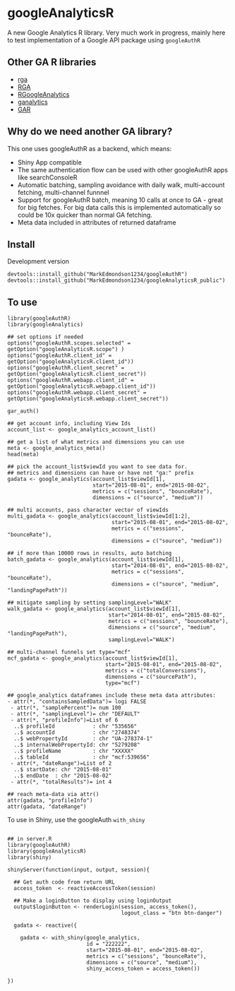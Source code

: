 # googleAnalyticsR
A new Google Analytics R library.  Very much work in progress, mainly here to test implementation of a Google API package using `googleAuthR`

## Other GA R libraries

* [rga](https://github.com/skardhamar/rga)
* [RGA](https://bitbucket.org/unikum/rga)
* [RGoogleAnalytics](https://github.com/Tatvic/RGoogleAnalytics)
* [ganalytics](https://github.com/jdeboer/ganalytics)
* [GAR](https://github.com/andrewgeisler/GAR)

## Why do we need another GA library?

This one uses googleAuthR as a backend, which means:  
* Shiny App compatible
* The same authentication flow can be used with other googleAuthR apps like searchConsoleR
* Automatic batching, sampling avoidance with daily walk, multi-account fetching, multi-channel funnnel
* Support for googleAuthR batch, meaning 10 calls at once to GA - great for big fetches.  For big data calls this is implemented automatically so could be 10x quicker than normal GA fetching.
* Meta data included in attributes of returned dataframe

## Install

Development version

```
devtools::install_github("MarkEdmondson1234/googleAuthR")
devtools::install_github("MarkEdmondson1234/googleAnalyticsR_public")
```
## To use

```
library(googleAuthR)
library(googleAnalytics)

## set options if needed
options("googleAuthR.scopes.selected" = getOption("googleAnalyticsR.scope") )
options("googleAuthR.client_id" = getOption("googleAnalyticsR.client_id"))
options("googleAuthR.client_secret" = getOption("googleAnalyticsR.client_secret"))
options("googleAuthR.webapp.client_id" = getOption("googleAnalyticsR.webapp.client_id"))
options("googleAuthR.webapp.client_secret" = getOption("googleAnalyticsR.webapp.client_secret"))

gar_auth()

## get account info, including View Ids
account_list <- google_analytics_account_list()

## get a list of what metrics and dimensions you can use
meta <- google_analytics_meta()
head(meta)

## pick the account_list$viewId you want to see data for.
## metrics and dimensions can have or have not "ga:" prefix
gadata <- google_analytics(account_list$viewId[1], 
                           start="2015-08-01", end="2015-08-02", 
                           metrics = c("sessions", "bounceRate"), 
                           dimensions = c("source", "medium"))

## multi accounts, pass character vector of viewIds
multi_gadata <- google_analytics(account_list$viewId[1:2], 
                                 start="2015-08-01", end="2015-08-02", 
                                 metrics = c("sessions", "bounceRate"), 
                                 dimensions = c("source", "medium"))

## if more than 10000 rows in results, auto batching
batch_gadata <- google_analytics(account_list$viewId[1], 
                                 start="2014-08-01", end="2015-08-02", 
                                 metrics = c("sessions", "bounceRate"), 
                                 dimensions = c("source", "medium", "landingPagePath"))

## mitigate sampling by setting samplingLevel="WALK"
walk_gadata <- google_analytics(account_list$viewId[1], 
                                start="2014-08-01", end="2015-08-02", 
                                metrics = c("sessions", "bounceRate"), 
                                dimensions = c("source", "medium", "landingPagePath"), 
                                samplingLevel="WALK")

## multi-channel funnels set type="mcf"
mcf_gadata <- google_analytics(account_list$viewId[1], 
                               start="2015-08-01", end="2015-08-02", 
                               metrics = c("totalConversions"), 
                               dimensions = c("sourcePath"), 
                               type="mcf")

## google_analytics dataframes include these meta data attributes:
- attr(*, "containsSampledData")= logi FALSE
 - attr(*, "samplePercent")= num 100
 - attr(*, "samplingLevel")= chr "DEFAULT"
 - attr(*, "profileInfo")=List of 6
  ..$ profileId            : chr "535656"
  ..$ accountId            : chr "2748374"
  ..$ webPropertyId        : chr "UA-278374-1"
  ..$ internalWebPropertyId: chr "5279208"
  ..$ profileName          : chr "XXXXX"
  ..$ tableId              : chr "mcf:539656"
 - attr(*, "dateRange")=List of 2
  ..$ startDate: chr "2015-08-01"
  ..$ endDate  : chr "2015-08-02"
 - attr(*, "totalResults")= int 4

## reach meta-data via attr()
attr(gadata, "profileInfo")
attr(gadata, "dateRange")

```

To use in Shiny, use the googleAuth `with_shiny`

```

## in server.R
library(googleAuthR)
library(googleAnalyticsR)
library(shiny)

shinyServer(function(input, output, session){
  
  ## Get auth code from return URL
  access_token  <- reactiveAccessToken(session)
  
  ## Make a loginButton to display using loginOutput
  output$loginButton <- renderLogin(session, access_token(),
                                    logout_class = "btn btn-danger")

  gadata <- reactive({

    gadata <- with_shiny(google_analytics,
                         id = "222222",
                         start="2015-08-01", end="2015-08-02", 
                         metrics = c("sessions", "bounceRate"), 
                         dimensions = c("source", "medium"),
                         shiny_access_token = access_token())

})
```
